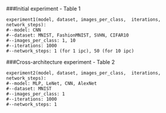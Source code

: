###Initial experiment - Table 1
```
experiment1(model, dataset, images_per_class,  iterations, network_steps):
#--model: CNN
#--dataset: MNIST, FashionMNIST, SVHN, CIFAR10
#--images_per_class: 1, 10
#--iterations: 1000
#--network_steps: 1 (for 1 ipc), 50 (for 10 ipc)
```

###Cross-architecture experiment - Table 2
```
experiment2(model, dataset, images_per_class,  iterations, network_steps):
#--model: MLP, LeNet, CNN, AlexNet
#--dataset: MNIST
#--images_per_class: 1
#--iterations: 1000
#--network_steps: 1
```
